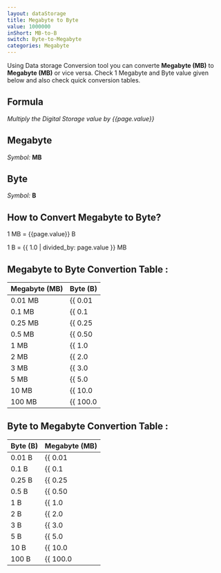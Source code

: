 ```yaml
---
layout: dataStorage
title: Megabyte to Byte
value: 1000000
inShort: MB-to-B
switch: Byte-to-Megabyte
categories: Megabyte
---
```


Using Data storage Conversion tool you can converte **Megabyte (MB)** to **Megabyte (MB)** or vice versa. Check 1 Megabyte and Byte value given below and also check quick conversion tables.

## Formula
*Multiply the Digital Storage value by {{page.value}}*

## Megabyte
*Symbol:* **MB**

## Byte
*Symbol:* **B**

## How to Convert Megabyte to Byte?

1 MB = {{page.value}} B

1 B = {{ 1.0 | divided_by: page.value }} MB


## Megabyte to Byte Convertion Table :

| Megabyte (MB) | Byte (B) |
| ---- | ---- |
| 0.01 MB | {{ 0.01 | times: page.value }} B |
| 0.1 MB | {{ 0.1 | times: page.value }} B |
| 0.25 MB | {{ 0.25 | times: page.value }} B |
| 0.5 MB | {{ 0.50 | times: page.value }} B |
| 1 MB | {{ 1.0 | times: page.value }} B |
| 2 MB | {{ 2.0 | times: page.value }} B |
| 3 MB | {{ 3.0 | times: page.value }} B |
| 5 MB | {{ 5.0 | times: page.value }} B |
| 10 MB | {{ 10.0 | times: page.value }} B |
| 100 MB | {{ 100.0 | times: page.value }} B |

## Byte to Megabyte Convertion Table :

| Byte (B) | Megabyte (MB) |
| ---- | ---- |
| 0.01 B | {{ 0.01 | divided_by: page.value }} MB |
| 0.1 B | {{ 0.1 | divided_by: page.value }} MB |
| 0.25 B | {{ 0.25 | divided_by: page.value }} MB |
| 0.5 B | {{ 0.50 | divided_by: page.value }} MB |
| 1 B | {{ 1.0 | divided_by: page.value }} MB |
| 2 B | {{ 2.0 | divided_by: page.value }} MB |
| 3 B | {{ 3.0 | divided_by: page.value }} MB |
| 5 B | {{ 5.0 | divided_by: page.value }} MB |
| 10 B | {{ 10.0 | divided_by: page.value }} MB |
| 100 B | {{ 100.0 | divided_by: page.value }} MB |


<script>
document.getElementById('selectInput')[8].selected = true
document.getElementById('selectOutput')[1].selected = true
</script>
